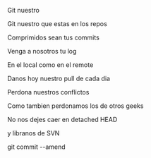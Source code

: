 Git nuestro

Git nuestro que estas en los repos

Comprimidos sean tus commits

Venga a nosotros tu log

En el local como en el remote

Danos hoy nuestro pull de cada dia 

Perdona nuestros conflictos

Como tambien perdonamos los de otros geeks

No nos dejes caer en detached HEAD 

y libranos de SVN

git commit --amend
